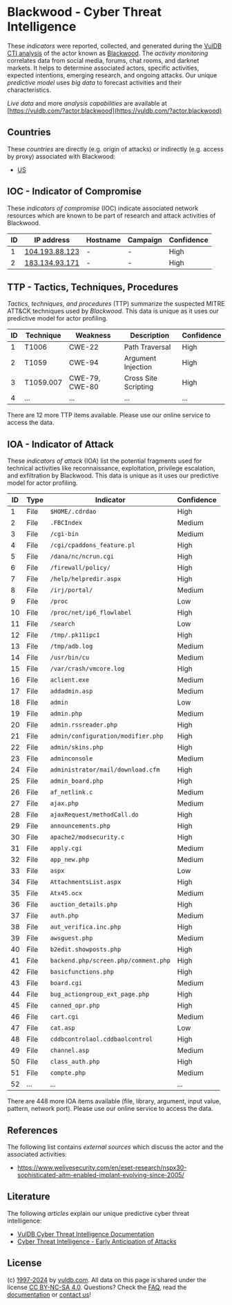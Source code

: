 # Blackwood - Cyber Threat Intelligence

These _indicators_ were reported, collected, and generated during the [VulDB CTI analysis](https://vuldb.com/?kb.cti) of the actor known as [Blackwood](https://vuldb.com/?actor.blackwood). The _activity monitoring_ correlates data from social media, forums, chat rooms, and darknet markets. It helps to determine associated actors, specific activities, expected intentions, emerging research, and ongoing attacks. Our unique _predictive model_ uses _big data_ to forecast activities and their characteristics.

_Live data_ and more _analysis capabilities_ are available at [https://vuldb.com/?actor.blackwood](https://vuldb.com/?actor.blackwood)

## Countries

These _countries_ are directly (e.g. origin of attacks) or indirectly (e.g. access by proxy) associated with Blackwood:

* [US](https://vuldb.com/?country.us)

## IOC - Indicator of Compromise

These _indicators of compromise_ (IOC) indicate associated network resources which are known to be part of research and attack activities of Blackwood.

ID | IP address | Hostname | Campaign | Confidence
-- | ---------- | -------- | -------- | ----------
1 | [104.193.88.123](https://vuldb.com/?ip.104.193.88.123) | - | - | High
2 | [183.134.93.171](https://vuldb.com/?ip.183.134.93.171) | - | - | High

## TTP - Tactics, Techniques, Procedures

_Tactics, techniques, and procedures_ (TTP) summarize the suspected MITRE ATT&CK techniques used by _Blackwood_. This data is unique as it uses our predictive model for actor profiling.

ID | Technique | Weakness | Description | Confidence
-- | --------- | -------- | ----------- | ----------
1 | T1006 | CWE-22 | Path Traversal | High
2 | T1059 | CWE-94 | Argument Injection | High
3 | T1059.007 | CWE-79, CWE-80 | Cross Site Scripting | High
4 | ... | ... | ... | ...

There are 12 more TTP items available. Please use our online service to access the data.

## IOA - Indicator of Attack

These _indicators of attack_ (IOA) list the potential fragments used for technical activities like reconnaissance, exploitation, privilege escalation, and exfiltration by Blackwood. This data is unique as it uses our predictive model for actor profiling.

ID | Type | Indicator | Confidence
-- | ---- | --------- | ----------
1 | File | `$HOME/.cdrdao` | High
2 | File | `.FBCIndex` | Medium
3 | File | `/cgi-bin` | Medium
4 | File | `/cgi/cpaddons_feature.pl` | High
5 | File | `/dana/nc/ncrun.cgi` | High
6 | File | `/firewall/policy/` | High
7 | File | `/help/helpredir.aspx` | High
8 | File | `/irj/portal/` | Medium
9 | File | `/proc` | Low
10 | File | `/proc/net/ip6_flowlabel` | High
11 | File | `/search` | Low
12 | File | `/tmp/.pk11ipc1` | High
13 | File | `/tmp/adb.log` | Medium
14 | File | `/usr/bin/cu` | Medium
15 | File | `/var/crash/vmcore.log` | High
16 | File | `aclient.exe` | Medium
17 | File | `addadmin.asp` | Medium
18 | File | `admin` | Low
19 | File | `admin.php` | Medium
20 | File | `admin.rssreader.php` | High
21 | File | `admin/configuration/modifier.php` | High
22 | File | `admin/skins.php` | High
23 | File | `adminconsole` | Medium
24 | File | `administrator/mail/download.cfm` | High
25 | File | `admin_board.php` | High
26 | File | `af_netlink.c` | Medium
27 | File | `ajax.php` | Medium
28 | File | `ajaxRequest/methodCall.do` | High
29 | File | `announcements.php` | High
30 | File | `apache2/modsecurity.c` | High
31 | File | `apply.cgi` | Medium
32 | File | `app_new.php` | Medium
33 | File | `aspx` | Low
34 | File | `AttachmentsList.aspx` | High
35 | File | `Atx45.ocx` | Medium
36 | File | `auction_details.php` | High
37 | File | `auth.php` | Medium
38 | File | `aut_verifica.inc.php` | High
39 | File | `awsguest.php` | Medium
40 | File | `b2edit.showposts.php` | High
41 | File | `backend.php/screen.php/comment.php` | High
42 | File | `basicfunctions.php` | High
43 | File | `board.cgi` | Medium
44 | File | `bug_actiongroup_ext_page.php` | High
45 | File | `canned_opr.php` | High
46 | File | `cart.cgi` | Medium
47 | File | `cat.asp` | Low
48 | File | `cddbcontrolaol.cddbaolcontrol` | High
49 | File | `channel.asp` | Medium
50 | File | `class_auth.php` | High
51 | File | `compte.php` | Medium
52 | ... | ... | ...

There are 448 more IOA items available (file, library, argument, input value, pattern, network port). Please use our online service to access the data.

## References

The following list contains _external sources_ which discuss the actor and the associated activities:

* https://www.welivesecurity.com/en/eset-research/nspx30-sophisticated-aitm-enabled-implant-evolving-since-2005/

## Literature

The following _articles_ explain our unique predictive cyber threat intelligence:

* [VulDB Cyber Threat Intelligence Documentation](https://vuldb.com/?kb.cti)
* [Cyber Threat Intelligence - Early Anticipation of Attacks](https://www.scip.ch/en/?labs.20201022)

## License

(c) [1997-2024](https://vuldb.com/?kb.changelog) by [vuldb.com](https://vuldb.com/?kb.about). All data on this page is shared under the license [CC BY-NC-SA 4.0](https://creativecommons.org/licenses/by-nc-sa/4.0/). Questions? Check the [FAQ](https://vuldb.com/?kb.faq), read the [documentation](https://vuldb.com/?kb) or [contact us](https://vuldb.com/?contact)!
